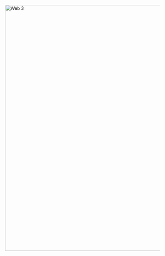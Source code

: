  <a href="https://ghw.mlh.io/events/web3">
 <img width="800" alt="Web 3" src="https://github.com/geoffreylgv/GHW/assets/52314615/0b2fa2d7-ad9d-4af7-a370-b3d230e2b5c9">
 </a>
